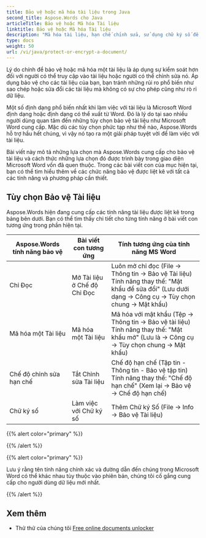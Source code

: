 ```yaml
---
title: Bảo vệ hoặc mã hóa tài liệu trong Java
second_title: Aspose.Words cho Java
articleTitle: Bảo vệ hoặc Mã hóa Tài liệu
linktitle: Bảo vệ hoặc Mã hóa Tài liệu
description: "Mã hóa tài liệu, hạn chế chỉnh sửa, sử dụng chữ ký số để bảo vệ tài liệu. Aspose.Words hỗ trợ hầu hết các tùy chọn bảo vệ của Word bằng cách sử dụng Java."
type: docs
weight: 50
url: /vi/java/protect-or-encrypt-a-document/
---
```


Lý do chính để bảo vệ hoặc mã hóa một tài liệu là áp dụng sự kiểm soát hơn đối với người có thể truy cập vào tài liệu hoặc người có thể chỉnh sửa nó. Áp dụng bảo vệ cho các tài liệu của bạn, bạn tránh những rủi ro phổ biến như sao chép hoặc sửa đổi các tài liệu mà không có sự cho phép cũng như rò rỉ dữ liệu.

Một số định dạng phổ biến nhất khi làm việc với tài liệu là Microsoft Word định dạng hoặc định dạng có thể xuất từ Word. Đó là lý do tại sao nhiều người dùng quan tâm đến những tùy chọn bảo vệ tài liệu như Microsoft Word cung cấp. Mặc dù các tùy chọn phức tạp như thế nào, Aspose.Words hỗ trợ hầu hết chúng, vì vậy nó tạo ra một giải pháp tuyệt vời để làm việc với tài liệu.

Bài viết này mô tả những lựa chọn mà Aspose.Words cung cấp cho bảo vệ tài liệu và cách thức những lựa chọn đó được trình bày trong giao diện Microsoft Word vốn đã quen thuộc. Trong các bài viết con của mục hiện tại, bạn có thể tìm hiểu thêm về các chức năng bảo vệ được liệt kê với tất cả các tính năng và phương pháp cần thiết.

## Tùy chọn Bảo vệ Tài liệu

Aspose.Words hiện đang cung cấp các tính năng tài liệu được liệt kê trong bảng bên dưới. Bạn có thể tìm thấy chi tiết cho từng tính năng ở bài viết con tương ứng trong phần hiện tại.

| Aspose.Words tính năng bảo vệ | Bài viết con tương ứng | Tính tương ứng của tính năng MS Word |
| ------------------------------- | ------------------------------ | ------------------------------------------------------------ |
| Chỉ Đọc | Mở Tài liệu ở Chế độ Chỉ Đọc | Luôn mở chỉ đọc (File → Thông tin → Bảo vệ Tài liệu) <br />Tính năng thay thế: "Mật khẩu để sửa đổi" (Lưu dưới dạng → Công cụ → Tùy chọn chung → Mật khẩu) |
| Mã hóa một Tài liệu | Mã hóa một Tài liệu | Mã hóa với mật khẩu (Tệp → Thông tin → Bảo vệ tài liệu)<br />Tính năng thay thế: "Mật khẩu mở" (Lưu là → Công cụ → Tùy chọn chung → Mật khẩu) |
| Chế độ chỉnh sửa hạn chế | Tắt Chỉnh sửa Tài liệu | Chế độ hạn chế (Tập tin - Thông tin - Bảo vệ tập tin) <br />Tính năng thay thế: "Chế độ hạn chế" (Xem lại → Bảo vệ → Chế độ hạn chế) |
| Chữ ký số | Làm việc với Chữ ký số | Thêm Chữ ký Số (File → Info → Bảo vệ Tài liệu) |

{{% alert color="primary" %}}



{{% /alert %}}

{{% alert color="primary" %}}

Lưu ý rằng tên tính năng chính xác và đường dẫn đến chúng trong Microsoft Word có thể khác nhau tùy thuộc vào phiên bản, chúng tôi cố gắng cung cấp cho người dùng dữ liệu mới nhất.

{{% /alert %}}

## Xem thêm

* Thử thử của chúng tôi [Free online documents unlocker](https://products.aspose.app/words/unlock)
